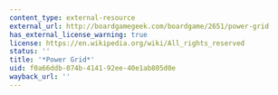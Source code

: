 ```yaml
---
content_type: external-resource
external_url: http://boardgamegeek.com/boardgame/2651/power-grid
has_external_license_warning: true
license: https://en.wikipedia.org/wiki/All_rights_reserved
status: ''
title: '*Power Grid*'
uid: f0a66ddb-074b-4141-92ee-40e1ab805d0e
wayback_url: ''
---
```

